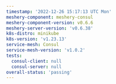 ```yaml
---
timestamp: '2022-12-26 15:17:13 UTC Mon'
meshery-component: meshery-consul
meshery-component-version: v0.6.6
meshery-server-version: 'v0.6.38'
k8s-distro: minikube
k8s-version: 'v1.23.13'
service-mesh: Consul
service-mesh-version: 'v1.0.2'
tests:
  consul-client: null
  consul-server: null
overall-status: 'passing'
---
```

